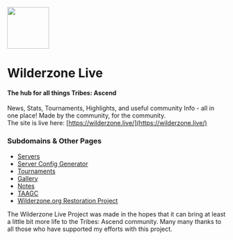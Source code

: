 <p align="Left"><img width="96" src="https://wilderzone.live/assets/images/ta.webp" draggable="false"></p>

Wilderzone Live
========
#### The hub for all things Tribes: Ascend ####
  
News, Stats, Tournaments, Highlights, and useful community Info - all in one place! Made by the community, for the community.  
The site is live here: [https://wilderzone.live/](https://wilderzone.live/)  
  

### Subdomains & Other Pages ###

- [Servers](https://servers.wilderzone.live/)  
- [Server Config Generator](https://servers.wilderzone.live/server_config_generator/)  
- [Tournaments](https://tournaments.wilderzone.live/)  
- [Gallery](https://wilderzone.live/gallery/)  
- [Notes](https://wilderzone.live/notes/)  
- [TAAGC](https://taagc.org/)  
- [Wilderzone.org Restoration Project](https://wilderzone.org/)  
  
  
The Wilderzone Live Project was made in the hopes that it can bring at least a little bit more life to the Tribes: Ascend community. Many many thanks to all those who have supported my efforts with this project.
